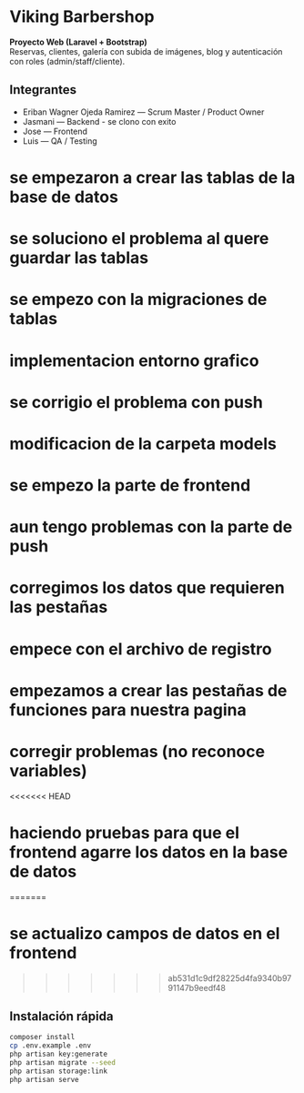  # Viking Barbershop

**Proyecto Web (Laravel + Bootstrap)**  
Reservas, clientes, galería con subida de imágenes, blog y autenticación con roles (admin/staff/cliente).

## Integrantes
- Eriban Wagner Ojeda Ramirez — Scrum Master / Product Owner
- Jasmani — Backend - se clono con exito
- Jose — Frontend
- Luis — QA / Testing


# se empezaron a crear las tablas de la base de datos
# se soluciono el problema al quere guardar las tablas
# se empezo con la migraciones de tablas
# implementacion entorno grafico
# se corrigio el problema con push
# modificacion de la carpeta models
# se empezo la parte de frontend
# aun tengo problemas con la parte de push
# corregimos los datos que requieren las pestañas
# empece con el archivo de registro
# empezamos a crear las pestañas de funciones para nuestra pagina
# corregir problemas (no reconoce variables)
<<<<<<< HEAD
# haciendo pruebas para que el frontend agarre los datos en la base de datos
=======
# se actualizo campos de datos en el frontend
>>>>>>> ab531d1c9df28225d4fa9340b9791147b9eedf48

## Instalación rápida
```bash
composer install
cp .env.example .env
php artisan key:generate
php artisan migrate --seed
php artisan storage:link
php artisan serve

